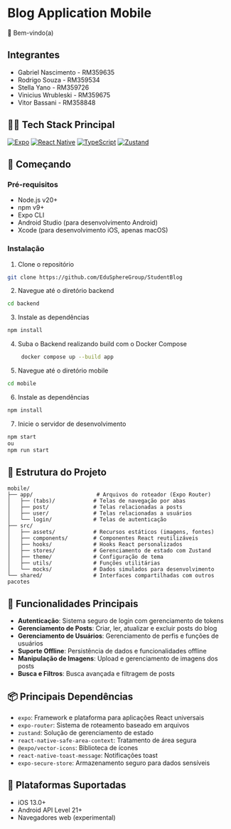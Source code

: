 # Blog Application Mobile
👋 Bem-vindo(a)

## Integrantes

- Gabriel Nascimento - RM359635
- Rodrigo Souza - RM359534
- Stella Yano - RM359726
- Vinicius Wrubleski - RM359675
- Vitor Bassani - RM358848

## 🧑‍💻 Tech Stack Principal

[![Expo](https://img.shields.io/badge/Expo-53.0.9-black?style=for-the-badge&logo=expo&logoColor=white)](https://expo.dev/)
[![React Native](https://img.shields.io/badge/React_Native-0.79.2-%2361DAFB?style=for-the-badge&logo=react&logoColor=white)](https://reactnative.dev/)
[![TypeScript](https://img.shields.io/badge/TypeScript-5.3-%233178C6?style=for-the-badge&logo=typescript&logoColor=white)](https://www.typescriptlang.org/)
[![Zustand](https://img.shields.io/badge/Zustand-5.0.3-%23d1d5db?style=for-the-badge&logo=zustand&logoColor=black)](https://zustand-demo.pmnd.rs/)

## 🚀 Começando

### Pré-requisitos
- Node.js v20+
- npm v9+
- Expo CLI
- Android Studio (para desenvolvimento Android)
- Xcode (para desenvolvimento iOS, apenas macOS)

### Instalação

1. Clone o repositório
```bash
git clone https://github.com/EduSphereGroup/StudentBlog
```

2. Navegue até o diretório backend
```bash
cd backend
```

3. Instale as dependências
```bash
npm install
```

4. Suba o Backend realizando build com o Docker Compose
    ```bash
     docker compose up --build app
    ```

5. Navegue até o diretório mobile
```bash
cd mobile
```

6. Instale as dependências
```bash
npm install
```

7. Inicie o servidor de desenvolvimento
```bash
npm start
ou
npm run start
```

## 📁 Estrutura do Projeto

```
mobile/
├── app/                    # Arquivos do roteador (Expo Router)
│   ├── (tabs)/            # Telas de navegação por abas
│   ├── post/              # Telas relacionadas a posts
│   ├── user/              # Telas relacionadas a usuários
│   └── login/             # Telas de autenticação
├── src/
│   ├── assets/            # Recursos estáticos (imagens, fontes)
│   ├── components/        # Componentes React reutilizáveis
│   ├── hooks/             # Hooks React personalizados
│   ├── stores/            # Gerenciamento de estado com Zustand
│   ├── theme/             # Configuração de tema
│   ├── utils/             # Funções utilitárias
│   └── mocks/             # Dados simulados para desenvolvimento
└── shared/                # Interfaces compartilhadas com outros pacotes
```

## 🔑 Funcionalidades Principais

- **Autenticação**: Sistema seguro de login com gerenciamento de tokens
- **Gerenciamento de Posts**: Criar, ler, atualizar e excluir posts do blog
- **Gerenciamento de Usuários**: Gerenciamento de perfis e funções de usuários
- **Suporte Offline**: Persistência de dados e funcionalidades offline
- **Manipulação de Imagens**: Upload e gerenciamento de imagens dos posts
- **Busca e Filtros**: Busca avançada e filtragem de posts

## 📦 Principais Dependências

- `expo`: Framework e plataforma para aplicações React universais
- `expo-router`: Sistema de roteamento baseado em arquivos
- `zustand`: Solução de gerenciamento de estado
- `react-native-safe-area-context`: Tratamento de área segura
- `@expo/vector-icons`: Biblioteca de ícones
- `react-native-toast-message`: Notificações toast
- `expo-secure-store`: Armazenamento seguro para dados sensíveis

## 📱 Plataformas Suportadas

- iOS 13.0+
- Android API Level 21+
- Navegadores web (experimental)